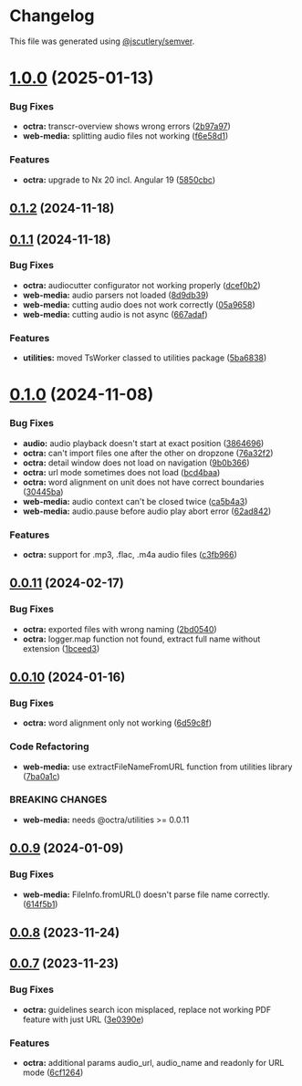 # Changelog

This file was generated using [@jscutlery/semver](https://github.com/jscutlery/semver).

# [1.0.0](https://github.com/IPS-LMU/octra/compare/web-media-0.1.2...web-media-1.0.0) (2025-01-13)

### Bug Fixes

- **octra:** transcr-overview shows wrong errors ([2b97a97](https://github.com/IPS-LMU/octra/commit/2b97a976e2156b265b1661369e6ccaf6f90d5e3d))
- **web-media:** splitting audio files not working ([f6e58d1](https://github.com/IPS-LMU/octra/commit/f6e58d1d0ab6279f13b86ad9bd67db7a3281099c))

### Features

- **octra:** upgrade to Nx 20 incl. Angular 19 ([5850cbc](https://github.com/IPS-LMU/octra/commit/5850cbcb71a6664ca53e9a038443e913390910c3))

## [0.1.2](https://github.com/IPS-LMU/octra/compare/web-media-0.1.1...web-media-0.1.2) (2024-11-18)

## [0.1.1](https://github.com/IPS-LMU/octra/compare/web-media-0.1.0...web-media-0.1.1) (2024-11-18)

### Bug Fixes

- **octra:** audiocutter configurator not working properly ([dcef0b2](https://github.com/IPS-LMU/octra/commit/dcef0b24719eaff53ad1a0620fc6cb3cb87cdc8e))
- **web-media:** audio parsers not loaded ([8d9db39](https://github.com/IPS-LMU/octra/commit/8d9db39bc8039a76b3719433ed9190cc3be45a34))
- **web-media:** cutting audio does not work correctly ([05a9658](https://github.com/IPS-LMU/octra/commit/05a965874dd7785f311ef7f41f194daec1f0c09b))
- **web-media:** cutting audio is not async ([667adaf](https://github.com/IPS-LMU/octra/commit/667adaf84cf9885e095c736120d122403fc47d70))

### Features

- **utilities:** moved TsWorker classed to utilities package ([5ba6838](https://github.com/IPS-LMU/octra/commit/5ba68383aafa88cf9077f83e09cfdeff541fa66a))

# [0.1.0](https://github.com/IPS-LMU/octra/compare/web-media-0.0.11...web-media-0.1.0) (2024-11-08)

### Bug Fixes

- **audio:** audio playback doesn't start at exact position ([3864696](https://github.com/IPS-LMU/octra/commit/3864696296a70c8fc4bd7c9bee768ff8a781a4c4))
- **octra:** can't import files one after the other on dropzone ([76a32f2](https://github.com/IPS-LMU/octra/commit/76a32f268588a5bc60f119c8b5e3eb56a65332a7))
- **octra:** detail window does not load on navigation ([9b0b366](https://github.com/IPS-LMU/octra/commit/9b0b366d86323668ffae70a7e735ce1703e0a7c1))
- **octra:** url mode sometimes does not load ([bcd4baa](https://github.com/IPS-LMU/octra/commit/bcd4baae17a57ed6ae2271266eb535770a716909))
- **octra:** word alignment on unit does not have correct boundaries ([30445ba](https://github.com/IPS-LMU/octra/commit/30445ba1892b71bf1e259905e5e9a08a57106c6c))
- **web-media:** audio context can't be closed twice ([ca5b4a3](https://github.com/IPS-LMU/octra/commit/ca5b4a3c626001a88637e51b27a0fb82bdd51bfc))
- **web-media:** audio.pause before audio play abort error ([62ad842](https://github.com/IPS-LMU/octra/commit/62ad8426359e5cc43fb4476549d91b971bd472cc))

### Features

- **octra:** support for .mp3, .flac, .m4a audio files ([c3fb966](https://github.com/IPS-LMU/octra/commit/c3fb9667b8f83aba8a8bd6da52382a5b00c01f71))

## [0.0.11](https://github.com/IPS-LMU/octra/compare/web-media-0.0.10...web-media-0.0.11) (2024-02-17)

### Bug Fixes

- **octra:** exported files with wrong naming ([2bd0540](https://github.com/IPS-LMU/octra/commit/2bd05403b3cc8e7c1f6d7e0b647e378f2aa1996d))
- **octra:** logger.map function not found, extract full name without extension ([1bceed3](https://github.com/IPS-LMU/octra/commit/1bceed3e2755e91e78c4c95ad3f8cd098c09fdfd))

## [0.0.10](https://github.com/IPS-LMU/octra/compare/web-media-0.0.9...web-media-0.0.10) (2024-01-16)

### Bug Fixes

- **octra:** word alignment only not working ([6d59c8f](https://github.com/IPS-LMU/octra/commit/6d59c8f0c4b06902fe24741eb61a45a0028ac571))

### Code Refactoring

- **web-media:** use extractFileNameFromURL function from utilities library ([7ba0a1c](https://github.com/IPS-LMU/octra/commit/7ba0a1cd91d6eada9391a3fab6667613821088d9))

### BREAKING CHANGES

- **web-media:** needs @octra/utilities >= 0.0.11

## [0.0.9](https://github.com/IPS-LMU/octra/compare/web-media-0.0.8...web-media-0.0.9) (2024-01-09)

### Bug Fixes

- **web-media:** FileInfo.fromURL() doesn't parse file name correctly. ([614f5b1](https://github.com/IPS-LMU/octra/commit/614f5b11db3e97575809a6998f9f3769420ba509))

## [0.0.8](https://github.com/IPS-LMU/octra/compare/web-media-0.0.7...web-media-0.0.8) (2023-11-24)

## [0.0.7](https://github.com/IPS-LMU/octra/compare/web-media-0.0.6...web-media-0.0.7) (2023-11-23)

### Bug Fixes

- **octra:** guidelines search icon misplaced, replace not working PDF feature with just URL ([3e0390e](https://github.com/IPS-LMU/octra/commit/3e0390e4d8373c72774f862f46c618ac53404f09))

### Features

- **octra:** additional params audio_url, audio_name and readonly for URL mode ([6cf1264](https://github.com/IPS-LMU/octra/commit/6cf12649a7d1c987e522ede4719104876842111e))
